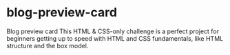 # blog-preview-card
Blog preview card  This HTML &amp; CSS-only challenge is a perfect project for beginners getting up to speed with HTML and CSS fundamentals, like HTML structure and the box model.
